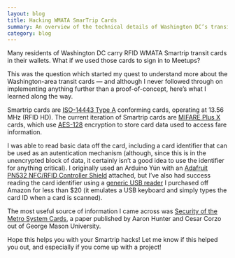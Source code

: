 ```yaml
---
layout: blog
title: Hacking WMATA SmarTrip Cards
summary: An overview of the technical details of Washington DC’s transit cards, including which off-the-shelf RFID readers were able to read card data.
category: blog
---
```


<p class="lede">Many residents of Washington DC carry RFID WMATA Smartrip transit cards in their wallets. What if we used those cards to sign in to Meetups?</p>

This was the question which started my quest to understand more about the Washington-area transit cards — and although I never followed through on implementing anything further than a proof-of-concept, here’s what I learned along the way.

Smartrip cards are [ISO-14443 Type A](https://en.wikipedia.org/wiki/ISO/IEC_14443) conforming cards, operating at 13.56 MHz (RFID HD). The current iteration of Smartrip cards are [MIFARE Plus X](https://en.wikipedia.org/wiki/MIFARE) cards, which use [AES-128](https://en.wikipedia.org/wiki/Advanced_Encryption_Standard) encryption to store card data used to access fare information.

I was able to read basic data off the card, including a card identifier that can be used as an autentication mechanism (although, since this is in the unencrypted block of data, it certainly isn’t a good idea to use the identifier for anything critical). I originally used an Arduino Yún with an [Adafruit PN532 NFC/RFID Controller Shield](https://www.adafruit.com/products/789) attached, but I’ve also had success reading the card identifier using a [generic USB reader](https://www.amazon.com/gp/product/B00BYKPHSU/) I purchased off Amazon for less than $20 (it emulates a USB keyboard and simply types the card ID when a card is scanned).

The most useful source of information I came across was [Security of the Metro System Cards](http://ece.gmu.edu/coursewebpages/ECE/ECE646/F15/project/F13_Project_Resources/F12_subway_report.pdf), a paper published by Aaron Hunter and Cesar Corzo out of George Mason University.

Hope this helps you with your Smartrip hacks! Let me know if this helped you out, and especially if you come up with a project!
